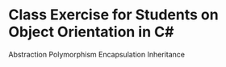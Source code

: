 # Class Exercise for Students on Object Orientation in C#

Abstraction
Polymorphism
Encapsulation
Inheritance
